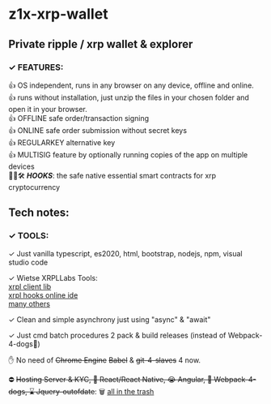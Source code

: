 # z1x-xrp-wallet
## Private ripple / xrp wallet & explorer<br/>


### ✓ FEATURES:


 👍 OS independent, runs in any browser on any device, offline and online.<br/>
 👍 runs without installation, just unzip the files in your chosen folder and open it in your browser.<br/>
 👍 OFFLINE safe order/transaction signing<br/>
 👍 ONLINE safe order submission without secret keys<br/>
 👍 REGULARKEY alternative key<br/>
 👍 MULTISIG feature by optionally running copies of the app on multiple devices<br/>
 🚧👷🛠️ ***HOOKS***: the safe native essential smart contracts for xrp cryptocurrency<br/>




## Tech notes:


### ✓ TOOLS:

 ✓ Just vanilla typescript, es2020, html, bootstrap, nodejs, npm, visual studio code<br/>

 ✓ Wietse XRPLLabs Tools:<br/>
    [xrpl client lib](https://xrpl.org/)<br/>
    [xrpl hooks online ide](http://hooks.xrpl.org)<br/>
    [many others](https://github.com/f1f47a23?tab=stars)<br/>

 ✓ Clean and simple asynchrony just using "async" & "await" <br/>
 
 ✓ Just cmd batch procedures 2 pack & build releases (instead of Webpack-4-dogs🦴)

 ✋ No need of ~~Chrome Engine~~  ~~Babel~~ & ~~git-4-slaves~~ 4 now.<br/>

 ⛔ ~~Hosting Server & KYC,   💩 React/React Native,   😭 Angular,   🦴  Webpack-4-dogs,   ⌛ Jquery-outofdate~~: 🗑️ [all in the trash](https://github.com/f1f47a23/z1x-xrp-wallet/blob/main/docs/technotes/tools.ts)<br/>








